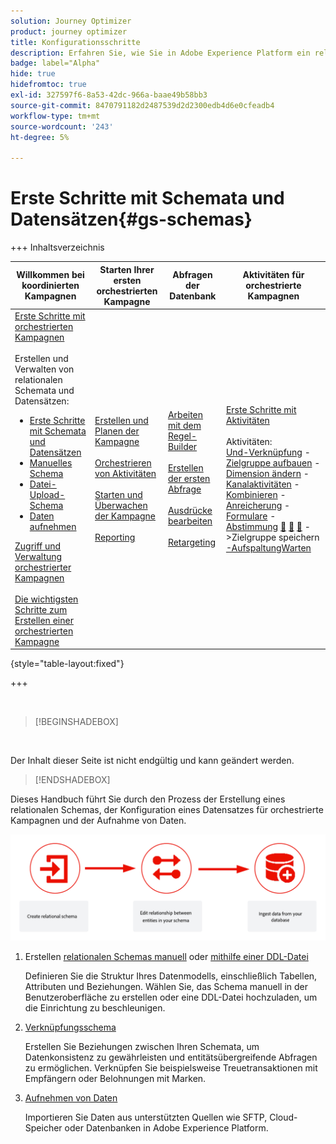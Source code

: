 ```yaml
---
solution: Journey Optimizer
product: journey optimizer
title: Konfigurationsschritte
description: Erfahren Sie, wie Sie in Adobe Experience Platform ein relationales Schema erstellen, indem Sie eine DDL hochladen
badge: label="Alpha"
hide: true
hidefromtoc: true
exl-id: 327597f6-8a53-42dc-966a-baae49b58bb3
source-git-commit: 8470791182d2487539d2d2300edb4d6e0cfeadb4
workflow-type: tm+mt
source-wordcount: '243'
ht-degree: 5%

---
```


# Erste Schritte mit Schemata und Datensätzen{#gs-schemas}

+++ Inhaltsverzeichnis

| Willkommen bei koordinierten Kampagnen | Starten Ihrer ersten orchestrierten Kampagne | Abfragen der Datenbank | Aktivitäten für orchestrierte Kampagnen |
|---|---|---|---|
| [Erste Schritte mit orchestrierten Kampagnen](gs-orchestrated-campaigns.md)<br/><br/>Erstellen und Verwalten von relationalen Schemata und Datensätzen:</br> <ul><li>[Erste Schritte mit Schemata und Datensätzen](gs-schemas.md)</li><li>[Manuelles Schema](manual-schema.md)</li><li>[Datei-Upload-Schema](file-upload-schema.md)</li><li>[Daten aufnehmen](ingest-data.md)</li></ul>[Zugriff und Verwaltung orchestrierter Kampagnen](access-manage-orchestrated-campaigns.md)<br/><br/>[Die wichtigsten Schritte zum Erstellen einer orchestrierten Kampagne](gs-campaign-creation.md) | [Erstellen und Planen der Kampagne](create-orchestrated-campaign.md)<br/><br/>[Orchestrieren von Aktivitäten](orchestrate-activities.md)<br/><br/>[ Starten und Überwachen der Kampagne](start-monitor-campaigns.md)<br/><br/>[Reporting](reporting-campaigns.md) | [Arbeiten mit dem Regel-Builder](orchestrated-rule-builder.md)<br/><br/>[Erstellen der ersten Abfrage](build-query.md)<br/><br/>[Ausdrücke bearbeiten](edit-expressions.md)<br/><br/>[Retargeting](retarget.md) | [Erste Schritte mit Aktivitäten](activities/about-activities.md)<br/><br/>Aktivitäten:<br/>[Und-Verknüpfung](activities/and-join.md) - [Zielgruppe aufbauen](activities/build-audience.md) - [Dimension ändern](activities/change-dimension.md) - [Kanalaktivitäten](activities/channels.md) - [Kombinieren](activities/combine.md) - [Anreicherung](activities/deduplication.md) - [Formulare](activities/enrichment.md) - [Abstimmung](activities/fork.md) [&#128279;](activities/reconciliation.md) [&#128279;](activities/save-audience.md) [&#128279;](activities/split.md) ->Zielgruppe speichern[ -AufspaltungWarten](activities/wait.md) |

{style="table-layout:fixed"}

+++

</br>

>[!BEGINSHADEBOX]

</br>

Der Inhalt dieser Seite ist nicht endgültig und kann geändert werden.

>[!ENDSHADEBOX]

Dieses Handbuch führt Sie durch den Prozess der Erstellung eines relationalen Schemas, der Konfiguration eines Datensatzes für orchestrierte Kampagnen und der Aufnahme von Daten.

![](assets/do-not-localize/schema_admin.png)

1. Erstellen [relationalen Schemas manuell](manual-schema.md) oder [mithilfe einer DDL-Datei](file-upload-schema.md)

   Definieren Sie die Struktur Ihres Datenmodells, einschließlich Tabellen, Attributen und Beziehungen. Wählen Sie, das Schema manuell in der Benutzeroberfläche zu erstellen oder eine DDL-Datei hochzuladen, um die Einrichtung zu beschleunigen.

1. [Verknüpfungsschema](file-upload-schema.md)

   Erstellen Sie Beziehungen zwischen Ihren Schemata, um Datenkonsistenz zu gewährleisten und entitätsübergreifende Abfragen zu ermöglichen. Verknüpfen Sie beispielsweise Treuetransaktionen mit Empfängern oder Belohnungen mit Marken.

1. [Aufnehmen von Daten](ingest-data.md)

   Importieren Sie Daten aus unterstützten Quellen wie SFTP, Cloud-Speicher oder Datenbanken in Adobe Experience Platform.

